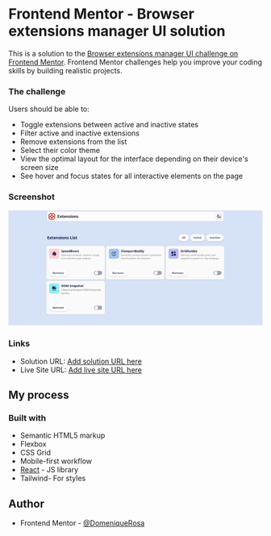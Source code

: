 # Frontend Mentor - Browser extensions manager UI solution

This is a solution to the [Browser extensions manager UI challenge on Frontend Mentor](https://www.frontendmentor.io/challenges/browser-extension-manager-ui-yNZnOfsMAp). Frontend Mentor challenges help you improve your coding skills by building realistic projects. 

### The challenge

Users should be able to:

- Toggle extensions between active and inactive states
- Filter active and inactive extensions
- Remove extensions from the list
- Select their color theme
- View the optimal layout for the interface depending on their device's screen size
- See hover and focus states for all interactive elements on the page

### Screenshot

![](screenshot.png)

### Links

- Solution URL: [Add solution URL here]([https://your-solution-url.com](https://github.com/DomeniqueRosa/portfolio-react/edit/main/browser-extensions))
- Live Site URL: [Add live site URL here]([https://your-live-site-url.com](https://portfolio-react-jeg465qr3-domeniquerosas-projects.vercel.app/))

## My process

### Built with

- Semantic HTML5 markup
- Flexbox
- CSS Grid
- Mobile-first workflow
- [React](https://reactjs.org/) - JS library
- Tailwind- For styles

## Author

- Frontend Mentor - [@DomeniqueRosa](https://www.frontendmentor.io/profile/DomeniqueRosa)

